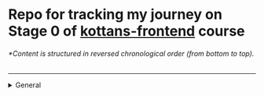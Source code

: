# Repo for tracking my journey on Stage 0 of [kottans-frontend](https://github.com/kottans/frontend) course

###### \*Content is structured in reversed chronological order (from bottom to top).

---

<details>
<summary>General</summary>
    <br>
    <details>
        <summary>0. Git basics</summary>
        <br>
        ![git_intro-CC-guide](/screenshots/stage0/General/0.Git-basics/coursera_git_1.resized.png)
    </details>
    <details>
        <summary>1. Linux CLI and Networking</summary>
        <br>
        This is how you dropdown.
    </details>
    <details>
        <summary>2. VCS (hello gitty), GitHub and Collaboration</summary>
        <br>
        This is how you dropdown.
    </details>
    
    
    
    
</details>
